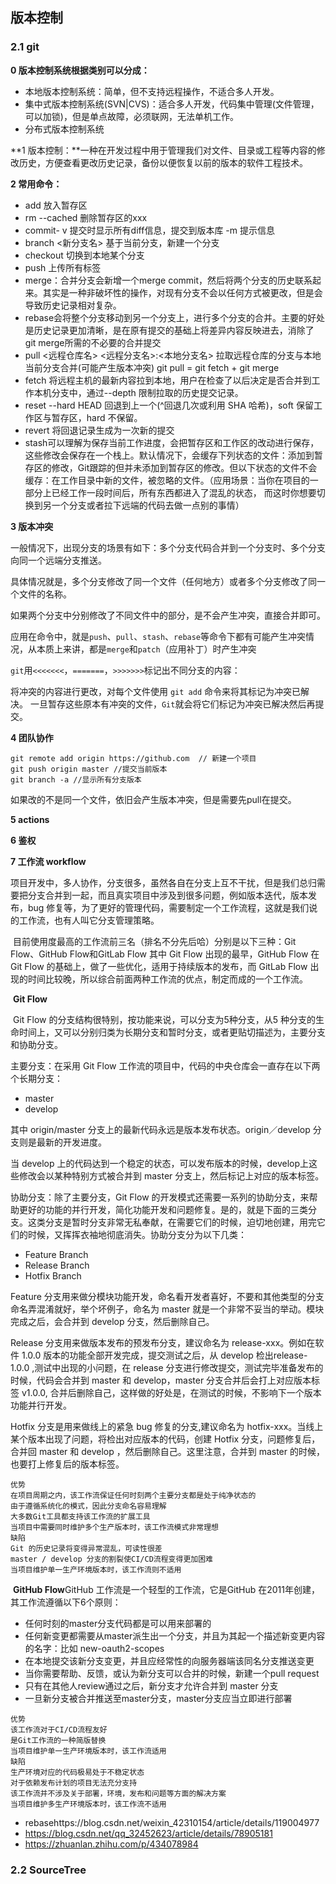 ## 版本控制

### 2.1 git

**0 版本控制系统根据类别可以分成：**

- 本地版本控制系统：简单，但不支持远程操作，不适合多人开发。
- 集中式版本控制系统(SVN|CVS)：适合多人开发，代码集中管理(文件管理，可以加锁)，但是单点故障，必须联网，无法单机工作。
- 分布式版本控制系统

**1 版本控制：**一种在开发过程中用于管理我们对文件、目录或工程等内容的修改历史，方便查看更改历史记录，备份以便恢复以前的版本的软件工程技术。

**2 常用命令：**

- add 放入暂存区
- rm --cached 删除暂存区的xxx
- commit- v 提交时显示所有diff信息，提交到版本库 -m 提示信息
- branch <新分支名> 基于当前分支，新建一个分支
- checkout 切换到本地某个分支
- push 上传所有标签
- merge：合并分支会新增一个merge commit，然后将两个分支的历史联系起来。其实是一种非破坏性的操作，对现有分支不会以任何方式被更改，但是会导致历史记录相对复杂。
- rebase会将整个分支移动到另一个分支上，进行多个分支的合并。主要的好处是历史记录更加清晰，是在原有提交的基础上将差异内容反映进去，消除了 git merge所需的不必要的合并提交
- pull <远程仓库名> <远程分支名>:<本地分支名> 拉取远程仓库的分支与本地当前分支合并(可能产生版本冲突) git pull = git fetch + git merge
- fetch 将远程主机的最新内容拉到本地，用户在检查了以后决定是否合并到工作本机分支中，通过--depth 限制拉取的历史提交记录。
- reset --hard  HEAD 回退到上一个(^回退几次或利用 SHA 哈希)，soft 保留工作区与暂存区，hard 不保留。
- revert 将回退记录生成为一次新的提交
- stash可以理解为保存当前工作进度，会把暂存区和工作区的改动进行保存，这些修改会保存在一个栈上。默认情况下，会缓存下列状态的文件：添加到暂存区的修改，Git跟踪的但并未添加到暂存区的修改。但以下状态的文件不会缓存：在工作目录中新的文件，被忽略的文件。（应用场景：当你在项目的一部分上已经工作一段时间后，所有东西都进入了混乱的状态， 而这时你想要切换到另一个分支或者拉下远端的代码去做一点别的事情）

**3 版本冲突**

一般情况下，出现分支的场景有如下：多个分支代码合并到一个分支时、多个分支向同一个远端分支推送。

具体情况就是，多个分支修改了同一个文件（任何地方）或者多个分支修改了同一个文件的名称。

如果两个分支中分别修改了不同文件中的部分，是不会产生冲突，直接合并即可。

应用在命令中，就是`push`、`pull`、`stash`、`rebase`等命令下都有可能产生冲突情况，从本质上来讲，都是`merge`和`patch`（应用补丁）时产生冲突

`git`用`<<<<<<<`，`=======`，`>>>>>>>`标记出不同分支的内容：

将冲突的内容进行更改，对每个文件使用 `git add` 命令来将其标记为冲突已解决。 一旦暂存这些原本有冲突的文件，`Git`就会将它们标记为冲突已解决然后再提交。

**4 团队协作**

```bsh
git remote add origin https://github.com  // 新建一个项目
git push origin master //提交当前版本
git branch -a //显示所有分支版本
```

如果改的不是同一个文件，依旧会产生版本冲突，但是需要先pull在提交。

**5 actions**

**6  鉴权**

**7 工作流  workflow**

​		项目开发中，多人协作，分支很多，虽然各自在分支上互不干扰，但是我们总归需要把分支合并到一起，而且真实项目中涉及到很多问题，例如版本迭代，版本发布，bug 修复等，为了更好的管理代码，需要制定一个工作流程，这就是我们说的工作流，也有人叫它分支管理策略。

​		目前使用度最高的工作流前三名（排名不分先后哈）分别是以下三种：Git Flow、GitHub Flow和GitLab Flow		其中 Git Flow 出现的最早，GitHub Flow 在 Git Flow 的基础上，做了一些优化，适用于持续版本的发布，而 GitLab Flow 出现的时间比较晚，所以综合前面两种工作流的优点，制定而成的一个工作流。

​		**Git Flow**

​		Git Flow 的分支结构很特别，按功能来说，可以分支为5种分支，从5 种分支的生命时间上，又可以分别归类为长期分支和暂时分支，或者更贴切描述为，主要分支和协助分支。

主要分支：在采用 Git Flow 工作流的项目中，代码的中央仓库会一直存在以下两个长期分支：

- master
- develop

其中 origin/master 分支上的最新代码永远是版本发布状态。origin／develop 分支则是最新的开发进度。

当 develop 上的代码达到一个稳定的状态，可以发布版本的时候，develop上这些修改会以某种特别方式被合并到 master 分支上，然后标记上对应的版本标签。

协助分支：除了主要分支，Git Flow 的开发模式还需要一系列的协助分支，来帮助更好的功能的并行开发，简化功能开发和问题修复。是的，就是下面的三类分支。这类分支是暂时分支非常无私奉献，在需要它们的时候，迫切地创建，用完它们的时候，又挥挥衣袖地彻底消失。协助分支分为以下几类：

- Feature Branch
- Release Branch
- Hotfix Branch

Feature 分支用来做分模块功能开发，命名看开发者喜好，不要和其他类型的分支命名弄混淆就好，举个坏例子，命名为 master 就是一个非常不妥当的举动。模块完成之后，会合并到 develop 分支，然后删除自己。

Release 分支用来做版本发布的预发布分支，建议命名为 release-xxx。例如在软件 1.0.0 版本的功能全部开发完成，提交测试之后，从 develop 检出release-1.0.0 ,测试中出现的小问题，在 release 分支进行修改提交，测试完毕准备发布的时候，代码会合并到 master 和 develop，master 分支合并后会打上对应版本标签 v1.0.0, 合并后删除自己，这样做的好处是，在测试的时候，不影响下一个版本功能并行开发。

Hotfix 分支是用来做线上的紧急 bug 修复的分支,建议命名为 hotfix-xxx。当线上某个版本出现了问题，将检出对应版本的代码，创建 Hotfix 分支，问题修复后，合并回 master 和 develop ，然后删除自己。这里注意，合并到 master 的时候，也要打上修复后的版本标签。

```
优势
在项目周期之内，该工作流保证任何时刻两个主要分支都是处于纯净状态的
由于遵循系统化的模式，因此分支命名容易理解
大多数Git工具都支持该工作流的扩展工具
当项目中需要同时维护多个生产版本时，该工作流模式非常理想
缺陷
Git 的历史记录将变得异常混乱，可读性很差
master / develop 分支的割裂使CI/CD流程变得更加困难
当项目维护单一生产环境版本时，该工作流则不适用
```

​		**GitHub Flow**GitHub 工作流是一个轻型的工作流，它是GitHub 在2011年创建，其工作流遵循以下6个原则：

- 任何时刻的master分支代码都是可以用来部署的
- 任何新变更都需要从master派生出一个分支，并且为其起一个描述新变更内容的名字：比如 new-oauth2-scopes
- 在本地提交该新分支变更，并且应经常性的向服务器端该同名分支推送变更
- 当你需要帮助、反馈，或认为新分支可以合并的时候，新建一个pull request
- 只有在其他人review通过之后，新分支才允许合并到 master 分支
- 一旦新分支被合并推送至master分支，master分支应当立即进行部署

```
优势
该工作流对于CI/CD流程友好
是Git工作流的一种简版替换
当项目维护单一生产环境版本时，该工作流适用
缺陷
生产环境对应的代码极易处于不稳定状态
对于依赖发布计划的项目无法充分支持
该工作流并不涉及关于部署，环境，发布和问题等方面的解决方案
当项目维护多生产环境版本时，该工作流不适用
```

- rebasehttps://blog.csdn.net/weixin_42310154/article/details/119004977
- https://blog.csdn.net/qq_32452623/article/details/78905181
- https://zhuanlan.zhihu.com/p/434078984

### 2.2 SourceTree